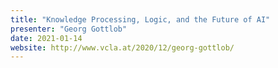 ```yaml
---
title: "Knowledge Processing, Logic, and the Future of AI"
presenter: "Georg Gottlob"
date: 2021-01-14
website: http://www.vcla.at/2020/12/georg-gottlob/
---
```


<!--
Custom content goes here.
-->